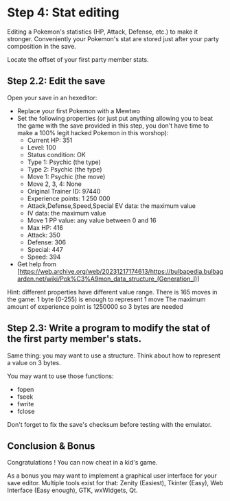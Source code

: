 # Step 4: Stat editing

Editing a Pokemon's statistics (HP, Attack, Defense, etc.) to make it stronger.
Conveniently your Pokemon's stat are stored just after your party composition in the save.

Locate the offset of your first party member stats.

## Step 2.2: Edit the save

Open your save in an hexeditor:

- Replace your first Pokemon with a Mewtwo
- Set the following properties (or just put anything allowing you to beat the game with the save provided in this step, you don't have time to make a 100% legit hacked Pokemon in this worshop):
	- Current HP: 351
	- Level: 100
	- Status condition: OK
	- Type 1: Psychic (the type)
	- Type 2: Psychic (the type)
	- Move 1: Psychic (the move)
	- Move 2, 3, 4: None
	- Original Trainer ID: 97440
	- Experience points: 1 250 000
	- Attack,Defense,Speed,Special EV data: the maximum value
	- IV data: the maximum value
	- Move 1 PP value: any value between 0 and 16
	- Max HP: 416
	- Attack: 350
	- Defense: 306
	- Special: 447
	- Speed: 394 
- Get help from [https://web.archive.org/web/20231217174613/https://bulbapedia.bulbagarden.net/wiki/Pok%C3%A9mon_data_structure_(Generation_I)]

Hint: different properties have different value range.
There is 165 moves in the game: 1 byte (0-255) is enough to represent 1 move
The maximum amount of experience point is 1250000 so 3 bytes are needed

## Step 2.3: Write a program to modify the stat of the first party member's stats.

Same thing: you may want to use a structure.
Think about how to represent a value on 3 bytes.

You may want to use those functions:

- fopen
- fseek
- fwrite
- fclose

Don't forget to fix the save's checksum before testing with the emulator.

## Conclusion & Bonus

Congratulations ! You can now cheat in a kid's game.

As a bonus you may want to implement a graphical user interface for your save editor.
Multiple tools exist for that: Zenity (Easiest), Tkinter (Easy), Web Interface (Easy enough), GTK, wxWidgets, Qt.
